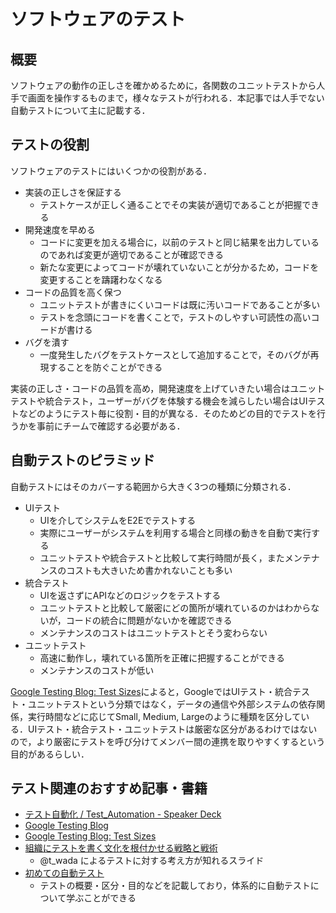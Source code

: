# ソフトウェアのテスト

## 概要

ソフトウェアの動作の正しさを確かめるために，各関数のユニットテストから人手で画面を操作するものまで，様々なテストが行われる．本記事では人手でない自動テストについて主に記載する．

## テストの役割

ソフトウェアのテストにはいくつかの役割がある．

- 実装の正しさを保証する
  - テストケースが正しく通ることでその実装が適切であることが把握できる
- 開発速度を早める
  - コードに変更を加える場合に，以前のテストと同じ結果を出力しているのであれば変更が適切であることが確認できる
  - 新たな変更によってコードが壊れていないことが分かるため，コードを変更することを躊躇わなくなる
- コードの品質を高く保つ
  - ユニットテストが書きにくいコードは既に汚いコードであることが多い
  - テストを念頭にコードを書くことで，テストのしやすい可読性の高いコードが書ける
- バグを潰す
  - 一度発生したバグをテストケースとして追加することで，そのバグが再現することを防ぐことができる

実装の正しさ・コードの品質を高め，開発速度を上げていきたい場合はユニットテストや統合テスト，ユーザーがバグを体験する機会を減らしたい場合はUIテストなどのようにテスト毎に役割・目的が異なる．そのためどの目的でテストを行うかを事前にチームで確認する必要がある．


## 自動テストのピラミッド

自動テストにはそのカバーする範囲から大きく3つの種類に分類される．

- UIテスト
  - UIを介してシステムをE2Eでテストする
  - 実際にユーザーがシステムを利用する場合と同様の動きを自動で実行する
  - ユニットテストや統合テストと比較して実行時間が長く，またメンテナンスのコストも大きいため書かれないことも多い
- 統合テスト
  - UIを返さずにAPIなどのロジックをテストする
  - ユニットテストと比較して厳密にどの箇所が壊れているのかはわからないが，コードの統合に問題がないかを確認できる
  - メンテナンスのコストはユニットテストとそう変わらない
- ユニットテスト
  - 高速に動作し，壊れている箇所を正確に把握することができる
  - メンテナンスのコストが低い

[Google Testing Blog: Test Sizes](https://testing.googleblog.com/2010/12/test-sizes.html)によると，GoogleではUIテスト・統合テスト・ユニットテストという分類ではなく，データの通信や外部システムの依存関係，実行時間などに応じてSmall, Medium, Largeのように種類を区分している．UIテスト・統合テスト・ユニットテストは厳密な区分があるわけではないので，より厳密にテストを呼び分けてメンバー間の連携を取りやすくするという目的があるらしい．


## テスト関連のおすすめ記事・書籍

- [テスト自動化 / Test_Automation - Speaker Deck](https://speakerdeck.com/cybozuinsideout/test-automation)
- [Google Testing Blog](https://testing.googleblog.com/)
- [Google Testing Blog: Test Sizes](https://testing.googleblog.com/2010/12/test-sizes.html)
- [組織にテストを書く文化を根付かせる戦略と戦術](https://www.slideshare.net/t_wada/test-strategy-and-tactics)
  - @t_wada によるテストに対する考え方が知れるスライド
- [初めての自動テスト](https://www.oreilly.co.jp/books/9784873118161/)
  - テストの概要・区分・目的などを記載しており，体系的に自動テストについて学ぶことができる
